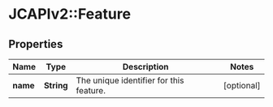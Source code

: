# JCAPIv2::Feature

## Properties
Name | Type | Description | Notes
------------ | ------------- | ------------- | -------------
**name** | **String** | The unique identifier for this feature. | [optional] 

